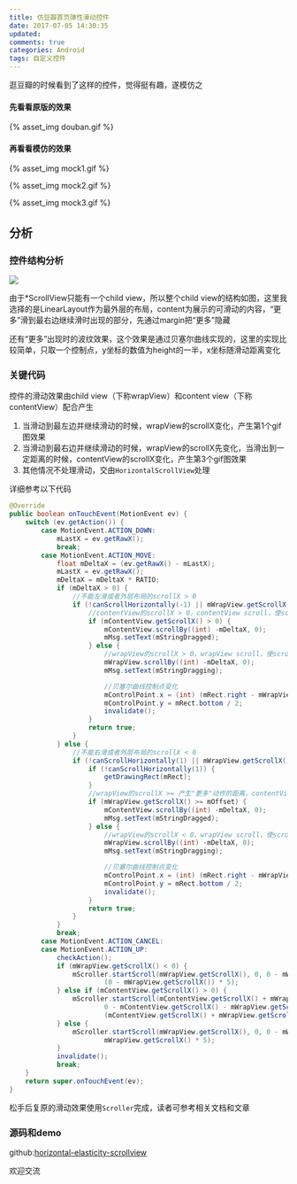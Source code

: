 ```yaml
---
title: 仿豆瓣首页弹性滑动控件
date: 2017-07-05 14:30:35
updated:
comments: true
categories: Android
tags: 自定义控件
---
```


逛豆瓣的时候看到了这样的控件，觉得挺有趣，遂模仿之

#### 先看看原版的效果

{% asset_img douban.gif %}

#### 再看看模仿的效果

{% asset_img mock1.gif %}

{% asset_img mock2.gif %}

{% asset_img mock3.gif %}

## 分析

### 控件结构分析

![](./结构.png)

由于*ScrollView只能有一个child view，所以整个child view的结构如图，这里我选择的是LinearLayout作为最外层的布局，content为展示的可滑动的内容，“更多”滑到最右边继续滑时出现的部分，先通过margin把“更多”隐藏

还有“更多”出现时的波纹效果，这个效果是通过贝塞尔曲线实现的，这里的实现比较简单，只取一个控制点，y坐标的数值为height的一半，x坐标随滑动距离变化

### 关键代码

控件的滑动效果由child view（下称wrapView）和content view（下称contentView）配合产生

1. 当滑动到最左边并继续滑动的时候，wrapView的scrollX变化，产生第1个gif图效果
2. 当滑动到最右边并继续滑动的时候，wrapView的scrollX先变化，当滑出到一定距离的时候，contentView的scrollX变化，产生第3个gif图效果
3. 其他情况不处理滑动，交由`HorizontalScrollView`处理

详细参考以下代码

~~~java
@Override
public boolean onTouchEvent(MotionEvent ev) {
    switch (ev.getAction()) {
        case MotionEvent.ACTION_DOWN:
            mLastX = ev.getRawX();
            break;
        case MotionEvent.ACTION_MOVE:
            float mDeltaX = (ev.getRawX() - mLastX);
            mLastX = ev.getRawX();
            mDeltaX = mDeltaX * RATIO;
            if (mDeltaX > 0) {
                //不能左滑或者外层布局的scrollX > 0
                if (!canScrollHorizontally(-1) || mWrapView.getScrollX() > 0) {
                    //contentView的scrollX > 0，contentView scroll，使scrollX变化
                    if (mContentView.getScrollX() > 0) {
                        mContentView.scrollBy((int) -mDeltaX, 0);
                        mMsg.setText(mStringDragged);
                    } else {
                        //wrapView的scrollX > 0，wrapView scroll，使scrollX变化
                        mWrapView.scrollBy((int) -mDeltaX, 0);
                        mMsg.setText(mStringDragging);

                        //贝塞尔曲线控制点变化
                        mControlPoint.x = (int) (mRect.right - mWrapView.getScrollX() * RIPPLE_RATIO);
                        mControlPoint.y = mRect.bottom / 2;
                        invalidate();
                    }
                    return true;
                }
            } else {
                //不能右滑或者外层布局的scrollX < 0
                if (!canScrollHorizontally(1) || mWrapView.getScrollX() < 0) {
                    if (!canScrollHorizontally(1)) {
                        getDrawingRect(mRect);
                    }
                    //wrapView的scrollX >= 产生"更多"动作的距离，contentView scroll，使scrollX变化
                    if (mWrapView.getScrollX() >= mOffset) {
                        mContentView.scrollBy((int) -mDeltaX, 0);
                        mMsg.setText(mStringDragged);
                    } else {
                        //wrapView的scrollX < 0，wrapView scroll，使scrollX变化
                        mWrapView.scrollBy((int) -mDeltaX, 0);
                        mMsg.setText(mStringDragging);

                        //贝塞尔曲线控制点变化
                        mControlPoint.x = (int) (mRect.right - mWrapView.getScrollX() * RIPPLE_RATIO);
                        mControlPoint.y = mRect.bottom / 2;
                        invalidate();
                    }
                    return true;
                }
            }
            break;
        case MotionEvent.ACTION_CANCEL:
        case MotionEvent.ACTION_UP:
            checkAction();
            if (mWrapView.getScrollX() < 0) {
                mScroller.startScroll(mWrapView.getScrollX(), 0, 0 - mWrapView.getScrollX(), 0,
                        (0 - mWrapView.getScrollX()) * 5);
            } else if (mContentView.getScrollX() > 0) {
                mScroller.startScroll(mContentView.getScrollX() + mWrapView.getScrollX(), 0,
                        0 - mContentView.getScrollX() - mWrapView.getScrollX(), 0,
                        (mContentView.getScrollX() + mWrapView.getScrollX()) * 6);
            } else {
                mScroller.startScroll(mWrapView.getScrollX(), 0, 0 - mWrapView.getScrollX(), 0,
                        mWrapView.getScrollX() * 5);
            }
            invalidate();
            break;
    }
    return super.onTouchEvent(ev);
}
~~~

松手后复原的滑动效果使用`Scroller`完成，读者可参考相关文档和文章

### 源码和demo
github:[horizontal-elasticity-scrollview](https://github.com/Axlchen/horizontal-elasticity-scrollview)

欢迎交流





